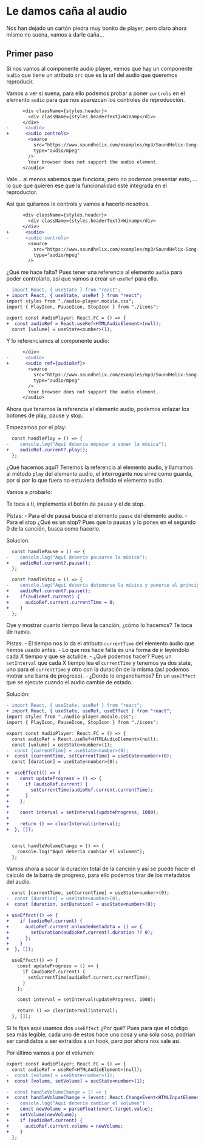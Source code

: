 # Le damos caña al audio

Nos han dejado un cartón piedra muy bonito de player, pero claro ahora mismo no suena, vamos a darle caña...

## Primer paso

Si nos vamos al componente audio player, vemos que hay un componente `audio` que tiene un atributo `src` que es la url del audio que queremos reproducir.

Vamos a ver si suena, para ello podemos probar a poner `controls` en el elemento `audio` para que nos aparezcan los controles de reproducción.

```diff
      <div className={styles.header}>
        <div className={styles.headerText}>Winamp</div>
      </div>
-      <audio>
+      <audio controls>
        <source
          src="https://www.soundhelix.com/examples/mp3/SoundHelix-Song-1.mp3"
          type="audio/mpeg"
        />
        Your browser does not support the audio element.
      </audio>
```

Vale... al menos sabemos que funciona, pero no podemos presentar esto, ... lo que que quieren ese que la funcionalidad esté integrada en el reproductor.

Así que quitamos le controls y vamos a hacerlo nosotros.

```diff
      <div className={styles.header}>
        <div className={styles.headerText}>Winamp</div>
      </div>
+      <audio>
-      <audio controls>
        <source
          src="https://www.soundhelix.com/examples/mp3/SoundHelix-Song-1.mp3"
          type="audio/mpeg"
        />
```

¿Qué me hace falta? Pues tener una referencia al elemento `audio` para poder controlarlo, así que vamos a crear un `useRef` para ello.

```diff
- import React, { useState } from "react";
+ import React, { useState, useRef } from "react";
import styles from "./audio-player.module.css";
import { PlayIcon, PauseIcon, StopIcon } from "./icons";

export const AudioPlayer: React.FC = () => {
+  const audioRef = React.useRef<HTMLAudioElement>(null);
  const [volume] = useState<number>(1);
```

Y lo referenciamos al componente audio:

```diff
      </div>
-      <audio>
+      <audio ref={audioRef}>
        <source
          src="https://www.soundhelix.com/examples/mp3/SoundHelix-Song-1.mp3"
          type="audio/mpeg"
        />
        Your browser does not support the audio element.
      </audio>
```

Ahora que tenemos la referencia al elemento audio, podemos enlazar los botones de play, pause y stop.

Empezamos por el play:

```diff
  const handlePlay = () => {
-    console.log("Aquí debería empezar a sonar la música");
+    audioRef.current?.play();
  };
```

¿Qué hacemos aquí? Tenemos la referencia al elemento audio, y llamamos al método `play` del elemento audio, el interrogante nos sirve como guarda, por si por lo que fuera no estuviera definido el elemento audio.

Vamos a probarlo:

Te toca a ti, implementa el botón de pausa y el de stop.

Pistas: - Para el de pausa busca el elemento `pause` del elemento audio. - Para el stop ¿Qué es un stop? Pues que lo pausas y lo pones en el segundo 0 de la canción, busca como hacerlo.

Solucíon:

```diff
  const handlePause = () => {
-    console.log("Aquí debería pausarse la música");
+    audioRef.current?.pause();
  };

  const handleStop = () => {
-    console.log("Aquí debería detenerse la música y ponerse al principio");
+    audioRef.current?.pause();
+    if(audioRef.current) {
+      audioRef.current.currentTime = 0;
+    }
  };
```

Oye y mostrar cuanto tiempo lleva la canción, ¿cómo lo hacemos? Te toca de nuevo.

Pistas: - El tiempo nos lo da el atributo `currentTime` del elemento audio que hemos usado antes. - Lo que nos hace falta es una forma de ir leyéndolo cada X tiempo y que se actulice. - ¿Qué podemos hacer? Pues un `setInterval` que cada X tiempo lea el `currentTime` y tenemos ya dos state, uno para el `currentTime` y otro con la duración de la misma (así podemos motrar una barra de progreso). - ¿Donde lo enganchamos? En un `useEffect` que se ejecute cuando el audio cambie de estado.

Solución:

```diff
- import React, { useState, useRef } from "react";
+ import React, { useState, useRef, useEffect } from "react";
import styles from "./audio-player.module.css";
import { PlayIcon, PauseIcon, StopIcon } from "./icons";

export const AudioPlayer: React.FC = () => {
  const audioRef = React.useRef<HTMLAudioElement>(null);
  const [volume] = useState<number>(1);
-  const [currentTime] = useState<number>(0);
+  const [currentTime, setCurrentTime] = useState<number>(0);
  const [duration] = useState<number>(0);

+  useEffect(() => {
+    const updateProgress = () => {
+      if (audioRef.current) {
+        setCurrentTime(audioRef.current.currentTime);
+      }
+    };
+
+    const interval = setInterval(updateProgress, 1000);
+
+    return () => clearInterval(interval);
+  }, []);


  const handleVolumeChange = () => {
    console.log("Aquí debería cambiar el volumen");
  };
```

Vamos ahora a sacar la duración total de la canción y así se puede hacer el calculo de la barra de progreso, para ello podemos tirar de los metadatos del audio.

```diff
  const [currentTime, setCurrentTime] = useState<number>(0);
-  const [duration] = useState<number>(0);
+  const [duration, setDuration] = useState<number>(0);

+ useEffect(() => {
+    if (audioRef.current) {
+      audioRef.current.onloadedmetadata = () => {
+        setDuration(audioRef.current?.duration ?? 0);
+      };
+    }
+  }, []);

  useEffect(() => {
    const updateProgress = () => {
      if (audioRef.current) {
        setCurrentTime(audioRef.current.currentTime);
      }
    };

    const interval = setInterval(updateProgress, 1000);

    return () => clearInterval(interval);
  }, []);
```

Si te fijas aquí usamos dos `useEffect` ¿Por qué? Pues para que el código sea más legible, cada uno de estos hace una cosa y una sóla cosa, podrían ser candidatos a ser extraidos a un hook, pero por ahora nos vale así.

Por último vamos a por el volumen:

```diff
export const AudioPlayer: React.FC = () => {
  const audioRef = useRef<HTMLAudioElement>(null);
-  const [volume] = useState<number>(1);
+  const [volume, setVolume] = useState<number>(1);
```

```diff
-  const handleVolumeChange = () => {
+  const handleVolumeChange = (event: React.ChangeEvent<HTMLInputElement>) => {
-    console.log("Aquí debería cambiar el volumen")
+    const newVolume = parseFloat(event.target.value);
+    setVolume(newVolume);
+    if (audioRef.current) {
+      audioRef.current.volume = newVolume;
+    }
  };
```
